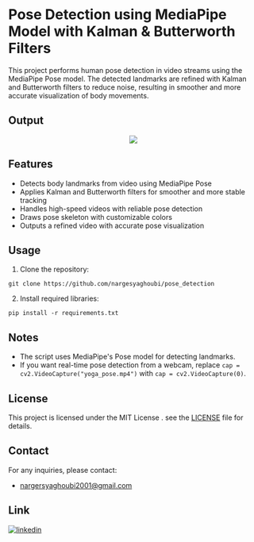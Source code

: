 # Pose Detection using MediaPipe Model with Kalman & Butterworth Filters
This project performs human pose detection in video streams using the MediaPipe Pose model. The detected landmarks are refined with Kalman and Butterworth filters to reduce noise, resulting in smoother and more accurate visualization of body movements.
## Output

<p align="center">
  <img src="https://github.com/nargesyaghoubi/pose_detection/blob/main/video/pose.gif" />
</p>


 ## Features
-  Detects body landmarks from video using MediaPipe Pose
-  Applies Kalman and Butterworth filters for smoother and more stable tracking
-  Handles high-speed videos with reliable pose detection
-  Draws pose skeleton with customizable colors
-  Outputs a refined video with accurate pose visualization

## Usage
1. Clone the repository:
```
git clone https://github.com/nargesyaghoubi/pose_detection
```

2. Install required libraries:
```
pip install -r requirements.txt
```



## Notes

- The script uses MediaPipe's Pose model for detecting landmarks.
- If you want real-time pose detection from a webcam, replace ``` cap = cv2.VideoCapture("yoga_pose.mp4") ``` with ``` cap = cv2.VideoCapture(0) ```.


## License  
This project is licensed under the MIT License . see the [LICENSE](LICENSE) file for details.

## Contact
For any inquiries, please contact:
- nargersyaghoubi2001@gmail.com
## Link
[![linkedin](https://img.shields.io/badge/linkedin-0A66C2?style=for-the-badge&logo=linkedin&logoColor=white)](https://www.linkedin.com/in/narges-yaghoubi-656a28243/)
